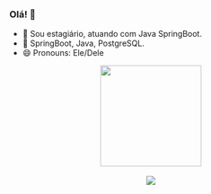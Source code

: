 ### Olá! 👋

- 🔭 Sou estagiário, atuando com Java SpringBoot.
- 🌱 SpringBoot, Java, PostgreSQL.
- 😄 Pronouns: Ele/Dele

<div align="center">
  <a href="https://github.com/santullo">
  <img height="180em" src="https://github-readme-stats.vercel.app/api?username=santullo&show_icons=true&theme=dark&include_all_commits=true&count_private=true"/>
</div>
<br>
<div align="center">
  <a href="https://www.linkedin.com/in/gabriel-santullo-rocha/" target="_blank"><img src="https://img.shields.io/badge/-LinkedIn-%230077B5?style=for-the-badge&logo=linkedin&logoColor=white" target="_blank"></a> 
</div>
